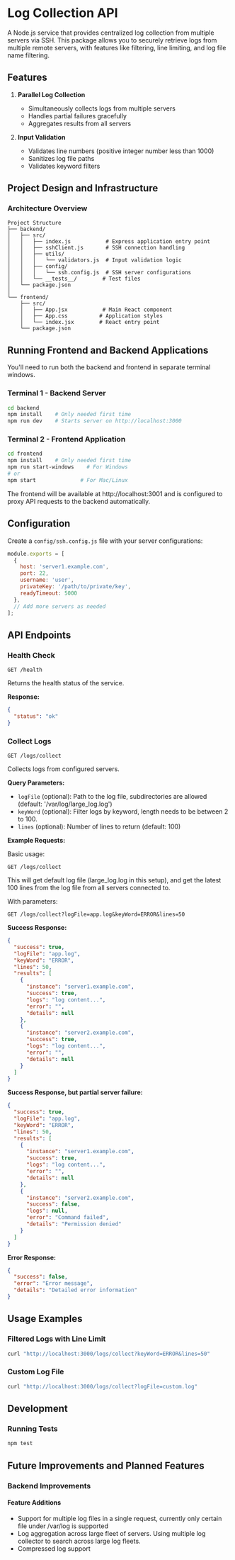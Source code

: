 # Log Collection API

A Node.js service that provides centralized log collection from multiple servers via SSH. This package allows you to securely retrieve logs from multiple remote servers, with features like filtering, line limiting, and log file name filtering.

## Features

1. **Parallel Log Collection**
   - Simultaneously collects logs from multiple servers
   - Handles partial failures gracefully
   - Aggregates results from all servers

2. **Input Validation**
   - Validates line numbers (positive integer number less than 1000)
   - Sanitizes log file paths
   - Validates keyword filters

## Project Design and Infrastructure

### Architecture Overview

```
Project Structure
├── backend/
│   ├── src/
│   │   ├── index.js           # Express application entry point
│   │   ├── sshClient.js       # SSH connection handling
│   │   ├── utils/
│   │   │   └── validators.js  # Input validation logic
│   │   ├── config/
│   │   │   └── ssh.config.js  # SSH server configurations
│   │   └── __tests__/        # Test files
│   └── package.json
│
└── frontend/
    ├── src/
    │   ├── App.jsx           # Main React component
    │   ├── App.css          # Application styles
    │   └── index.jsx        # React entry point
    └── package.json
```

## Running Frontend and Backend Applications

You'll need to run both the backend and frontend in separate terminal windows.

### Terminal 1 - Backend Server
```bash
cd backend
npm install    # Only needed first time
npm run dev    # Starts server on http://localhost:3000
```

### Terminal 2 - Frontend Application
```bash
cd frontend
npm install    # Only needed first time
npm run start-windows    # For Windows
# or
npm start              # For Mac/Linux
```

The frontend will be available at http://localhost:3001 and is configured to proxy API requests to the backend automatically.

## Configuration

Create a `config/ssh.config.js` file with your server configurations:

```javascript
module.exports = [
  {
    host: 'server1.example.com',
    port: 22,
    username: 'user',
    privateKey: '/path/to/private/key',
    readyTimeout: 5000
  },
  // Add more servers as needed
];
```

## API Endpoints

### Health Check

```
GET /health
```

Returns the health status of the service.

**Response:**
```json
{
  "status": "ok"
}
```

### Collect Logs

```
GET /logs/collect
```

Collects logs from configured servers.

**Query Parameters:**

- `logFile` (optional): Path to the log file, subdirectories are allowed (default: '/var/log/large_log.log')
- `keyWord` (optional): Filter logs by keyword, length needs to be between 2 to 100.
- `lines` (optional): Number of lines to return (default: 100)

**Example Requests:**

Basic usage:
```
GET /logs/collect
```
This will get default log file (large_log.log in this setup), and get the latest 100 lines from the log file from all servers connected to.

With parameters:
```
GET /logs/collect?logFile=app.log&keyWord=ERROR&lines=50
```

**Success Response:**
```json
{
  "success": true,
  "logFile": "app.log",
  "keyWord": "ERROR",
  "lines": 50,
  "results": [
    {
      "instance": "server1.example.com",
      "success": true,
      "logs": "log content...",
      "error": "",
      "details": null
    },
    {
      "instance": "server2.example.com",
      "success": true,
      "logs": "log content...",
      "error": "",
      "details": null
    }
  ]
}
```

**Success Response, but partial server failure:**
```json
{
  "success": true,
  "logFile": "app.log",
  "keyWord": "ERROR",
  "lines": 50,
  "results": [
    {
      "instance": "server1.example.com",
      "success": true,
      "logs": "log content...",
      "error": "",
      "details": null
    },
    {
      "instance": "server2.example.com",
      "success": false,
      "logs": null,
      "error": "Command failed",
      "details": "Permission denied"
    }
  ]
}
```

**Error Response:**
```json
{
  "success": false,
  "error": "Error message",
  "details": "Detailed error information"
}
```

## Usage Examples

### Filtered Logs with Line Limit
```bash
curl "http://localhost:3000/logs/collect?keyWord=ERROR&lines=50"
```

### Custom Log File
```bash
curl "http://localhost:3000/logs/collect?logFile=custom.log"
```

## Development

### Running Tests
```bash
npm test
```

## Future Improvements and Planned Features

### Backend Improvements

#### Feature Additions
- Support for multiple log files in a single request, currently only certain file under /var/log is supported
- Log aggregation across large fleet of servers. Using multiple log collector to search across large log fleets.
- Compressed log support